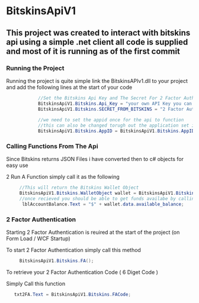 # BitskinsApiV1

## This project was created to interact with bitskins api using a simple .net client all code is supplied and most of it is running as of the first commit 

### Running the Project 

Running the project is quite simple link the BitskinsAPIv1.dll to your project and add the following lines at the start of your code 
```C#
            //Set the Bitskins Api Key and The Secret For 2 Factor Authentication
            BitskinsApiV1.Bitskins.Api_Key = "your own API Key you can get this at Bitskins.com";
            BitskinsApiV1.Bitskins.SECRET_FROM_BITSKINS = "2 Factor Authentication Secret From Bitskins.com";
            
            //we need to set the appid once for the api to function
            //this can also be changed torugh out the application set it once as its a global var
            BitskinsApiV1.Bitskins.AppID = BitskinsApiV1.Bitskins.AppID_Enum.CSGO;
 ```
 

### Calling Functions From The Api
Since Bitskins returns JSON Files i have converted then to c# objects for easy use 

2 Run A Function simply call it as the following 

``` c#
     //This will return the Bitskins Wallet Object
     BitskinsApiV1.Bitskins.WalletObject wallet = BitskinsApiV1.Bitskins.Get_Account_Balance();
     //once recieved you should be able to get funds availabe by calling the objects value
      lblAccountBalance.Text = "$" + wallet.data.available_balance;
 ```
 
 
 ### 2 Factor Authentication 
 
 Starting 2 Factor Authentication is reuired at the start of the project (on Form Load / WCF Startup)
 
 To start 2 Factor Authentication simply call this method 
 
 ```C#
      BitskinsApiV1.Bitskins.FA();
 ```
 
 To retrieve your 2 Factor Authentication Code ( 6 Diget Code )
 
 Simply Call this function 
 
 ```C#
    txt2FA.Text = BitskinsApiV1.Bitskins.FACode;
 ```
 
